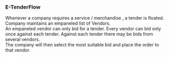 <h3>E-TenderFlow</h3>
Whenever a company requires a service / merchandise , a tender is floated. Company maintains an empaneled list of Vendors. <br>
An empaneled vendor can only bid for a tender. Every vendor can bid only once against each tender. Against each tender there may be bids from several vendors.<br>
The company will then select the most suitable bid and place the order to that vendor.        
